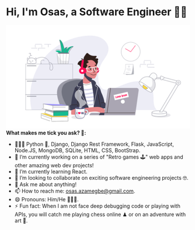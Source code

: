 # Hi, I'm Osas, a Software Engineer 👋🏾
![Image of developer](https://github.com/OsasAzamegbe/OsasAzamegbe/blob/master/images/developer_workstations.png?raw=true)
**What makes me tick you ask? 🤗:**

- 👨🏾‍💻 Python 🐍, Django, Django Rest Framework, Flask, JavaScript, Node.JS, MongoDB, SQLite, HTML, CSS, BootStrap.
- 🔭 I’m currently working on a series of "Retro games 🕹" web apps and other amazing web dev projects!
- 🌱 I’m currently learning React.
- 👯 I’m looking to collaborate on exciting software engineering projects 🤓.
- 💬 Ask me about anything!
- 📫 How to reach me: osas.azamegbe@gmail.com.
- 😄 Pronouns: Him/He 💆🏾‍♂️.
- ⚡ Fun fact: When I am not face deep debugging code or playing with APIs, you will catch me playing chess online ♟ or on an adventure with art 🎨.

